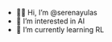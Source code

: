 - 👋🏻 Hi, I’m @serenayulas
- 👀 I’m interested in AI
- 🌱 I’m currently learning RL

<!---
serenayulas/serenayulas is a ✨ special ✨ repository because its `README.md` (this file) appears on your GitHub profile.
You can click the Preview link to take a look at your changes.
--->
